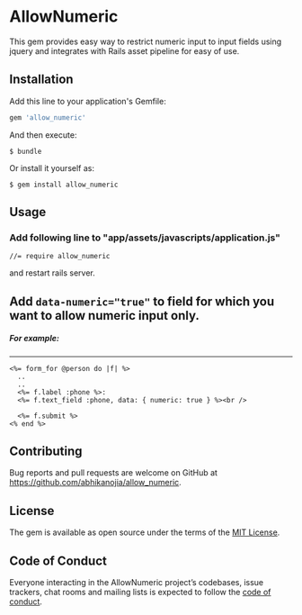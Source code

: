 # AllowNumeric

This gem provides easy way to restrict numeric input to input fields using jquery and integrates with Rails asset pipeline for easy of use.


## Installation

Add this line to your application's Gemfile:

```ruby
gem 'allow_numeric'
```

And then execute:

    $ bundle

Or install it yourself as:

    $ gem install allow_numeric

## Usage

### Add following line to "app/assets/javascripts/application.js"
```
//= require allow_numeric
```
and restart rails server.

## Add ```data-numeric="true"``` to field for which you want to allow numeric input only.

##### For example:

---
```
<%= form_for @person do |f| %>
  ..
  ..
  <%= f.label :phone %>:
  <%= f.text_field :phone, data: { numeric: true } %><br />

  <%= f.submit %>
<% end %>
```


## Contributing

Bug reports and pull requests are welcome on GitHub at https://github.com/abhikanojia/allow_numeric.

## License

The gem is available as open source under the terms of the [MIT License](https://opensource.org/licenses/MIT).

## Code of Conduct

Everyone interacting in the AllowNumeric project’s codebases, issue trackers, chat rooms and mailing lists is expected to follow the [code of conduct](https://github.com/[USERNAME]/allow_numeric/blob/master/CODE_OF_CONDUCT.md).
